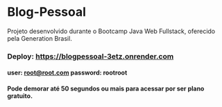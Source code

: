 # Blog-Pessoal
Projeto desenvolvido durante o Bootcamp Java Web Fullstack, oferecido pela Generation Brasil.

### Deploy: https://blogpessoal-3etz.onrender.com
#### user: root@root.com  password: rootroot

#### Pode demorar até 50 segundos ou mais para acessar por ser plano gratuito.


